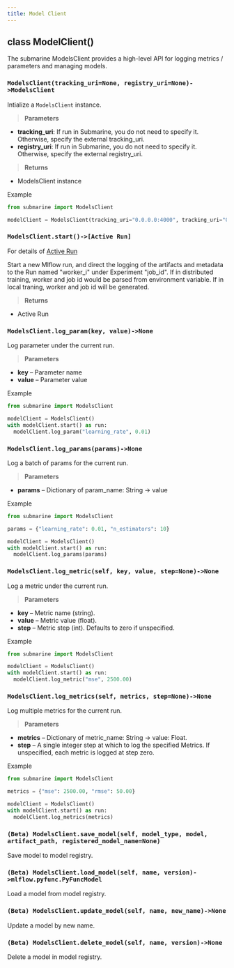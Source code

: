 ```yaml
---
title: Model Client
---
```


<!--
Licensed to the Apache Software Foundation (ASF) under one
or more contributor license agreements.  See the NOTICE file
distributed with this work for additional information
regarding copyright ownership.  The ASF licenses this file
to you under the Apache License, Version 2.0 (the
"License"); you may not use this file except in compliance
with the License.  You may obtain a copy of the License at

  http://www.apache.org/licenses/LICENSE-2.0

Unless required by applicable law or agreed to in writing,
software distributed under the License is distributed on an
"AS IS" BASIS, WITHOUT WARRANTIES OR CONDITIONS OF ANY
KIND, either express or implied.  See the License for the
specific language governing permissions and limitations
under the License.
-->

## class ModelClient()

The submarine ModelsClient provides a high-level API for logging metrics / parameters and managing models.

### `ModelsClient(tracking_uri=None, registry_uri=None)->ModelsClient`

Intialize a `ModelsClient` instance.

> **Parameters**
  - **tracking_uri**: If run in Submarine, you do not need to specify it. Otherwise, specify the external tracking_uri.
  - **registry_uri**:  If run in Submarine, you do not need to specify it. Otherwise, specify the external registry_uri.

> **Returns**
  - ModelsClient instance

Example

```python
from submarine import ModelsClient

modelClient = ModelsClient(tracking_uri="0.0.0.0:4000", tracking_uri="0.0.0.0:5000")
```
### `ModelsClient.start()->[Active Run]`

For details of [Active Run](https://mlflow.org/docs/latest/_modules/mlflow/tracking/fluent.html#ActiveRun)

Start a new Mlflow run, and direct the logging of the artifacts and metadata to the Run named "worker_i" under Experiment "job_id". If in distributed training, worker and job id would be parsed from environment variable. If in local traning, worker and job id will be generated.

> **Returns**
  - Active Run

### `ModelsClient.log_param(key, value)->None`

Log parameter under the current run.

> **Parameters**
  - **key** – Parameter name
  - **value** – Parameter value

Example

```python
from submarine import ModelsClient

modelClient = ModelsClient()
with modelClient.start() as run:
  modelClient.log_param("learning_rate", 0.01)
```

### `ModelsClient.log_params(params)->None`

Log a batch of params for the current run.

> **Parameters**
  - **params** – Dictionary of param_name: String -> value

Example

```python
from submarine import ModelsClient

params = {"learning_rate": 0.01, "n_estimators": 10}

modelClient = ModelsClient()
with modelClient.start() as run:
  modelClient.log_params(params)
```

### `ModelsClient.log_metric(self, key, value, step=None)->None`

Log a metric under the current run.

> **Parameters**
  - **key** – Metric name (string).
  - **value** – Metric value (float).
  - **step** – Metric step (int). Defaults to zero if unspecified.

Example

```python
from submarine import ModelsClient

modelClient = ModelsClient()
with modelClient.start() as run:
  modelClient.log_metric("mse", 2500.00)
```

### `ModelsClient.log_metrics(self, metrics, step=None)->None`

Log multiple metrics for the current run.

> **Parameters**
  - **metrics** – Dictionary of metric_name: String -> value: Float.
  - **step** – A single integer step at which to log the specified Metrics. If unspecified, each metric is logged at step zero.

Example

```python
from submarine import ModelsClient

metrics = {"mse": 2500.00, "rmse": 50.00}

modelClient = ModelsClient()
with modelClient.start() as run:
  modelClient.log_metrics(metrics)
```

### `(Beta) ModelsClient.save_model(self, model_type, model, artifact_path, registered_model_name=None)`

Save model to model registry.
### `(Beta) ModelsClient.load_model(self, name, version)->mlflow.pyfunc.PyFuncModel`

Load a model from model registry.
### `(Beta) ModelsClient.update_model(self, name, new_name)->None`

Update a model by new name.

### `(Beta) ModelsClient.delete_model(self, name, version)->None`

Delete a model in model registry.
